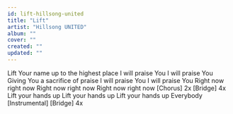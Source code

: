 ```yaml
---
id: lift-hillsong-united
title: "Lift"
artist: "Hillsong UNITED"
album: ""
cover: ""
created: ""
updated: ""
---
```


Lift Your name up to the highest place
I will praise You I will praise You
Giving You a sacrifice of praise
I will praise You I will praise You
Right now right now
Right now right now
Right now right now
[Chorus] 2x
[Bridge] 4x
Lift your hands up
Lift your hands up
Lift your hands up
Everybody
[Instrumental]
[Bridge] 4x